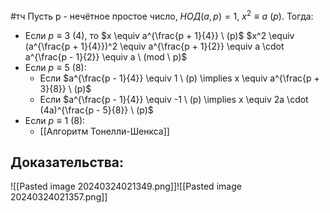 #тч 
Пусть p - нечётное простое число, $НОД(a, p) = 1$, $x^2 \equiv a \ (p)$. Тогда:
- Если $p \equiv 3 \ (4)$, то $x \equiv a^{\frac{p + 1}{4}} \ (p)$
	$x^2 \equiv (a^{\frac{p + 1}{4}})^2 \equiv a^{\frac{p + 1}{2}} \equiv a \cdot a^{\frac{p - 1}{2}} \equiv a \ (mod \ p)$
- Если $p \equiv 5 \ (8)$:
	- Если $a^{\frac{p - 1}{4}} \equiv 1 \ (p) \implies x \equiv a^{\frac{p + 3}{8}} \ (p)$
	- Если $a^{\frac{p - 1}{4}} \equiv -1 \ (p) \implies x \equiv 2a \cdot (4a)^{\frac{p - 5}{8}} \ (p)$
- Если $p \equiv 1 \ (8)$:
	- [[Алгоритм Тонелли-Шенкса]]
## Доказательства:

![[Pasted image 20240324021349.png]]![[Pasted image 20240324021357.png]]